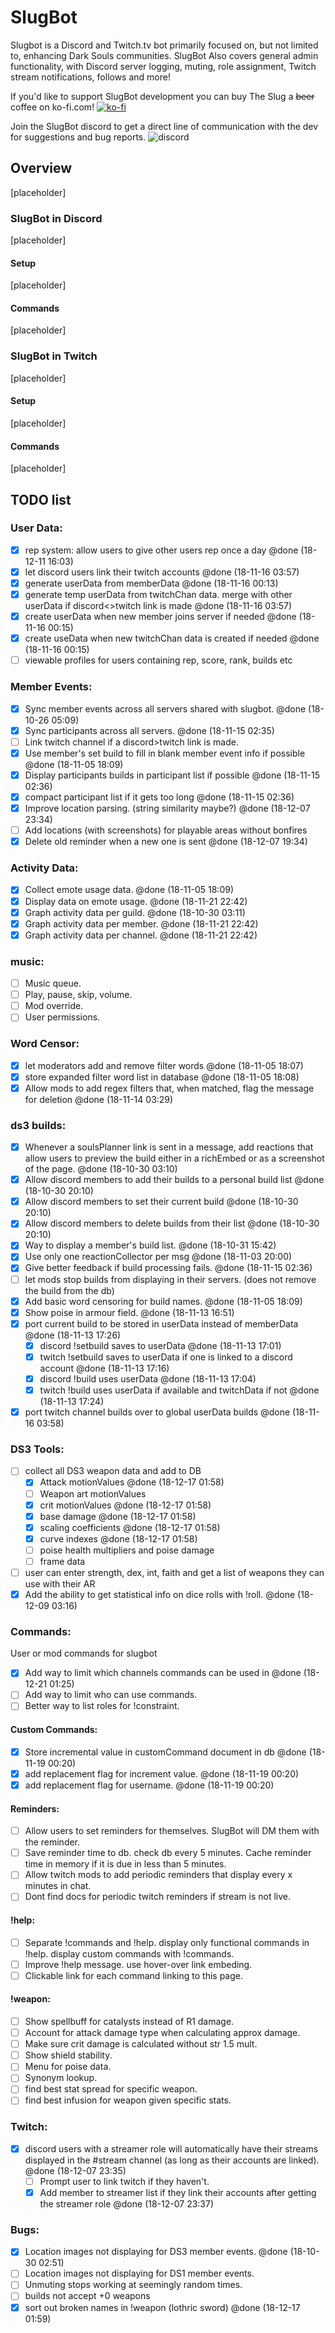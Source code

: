 # SlugBot
Slugbot is a Discord and Twitch.tv bot primarily focused on, but not limited to, enhancing Dark Souls communities. 
SlugBot Also covers general admin functionality, with Discord server logging, muting, role assignment, Twitch stream notifications, follows and more!

If you'd like to support SlugBot development you can buy The Slug a ~~beer~~ coffee on ko-fi.com!
[![ko-fi](https://www.ko-fi.com/img/donate_sm.png)](https://ko-fi.com/G2G0NP0R)

Join the SlugBot discord to get a direct line of communication with the dev for suggestions and bug reports.
![discord](https://img.shields.io/discord/451495220438106112.svg?style=for-the-badge)

## Overview
[placeholder]
### SlugBot in Discord
[placeholder]
#### Setup
[placeholder]
#### Commands
[placeholder]


### SlugBot in Twitch
[placeholder]
#### Setup
[placeholder]
#### Commands
[placeholder]


## TODO list

### User Data:
 - [x] rep system: allow users to give other users rep once a day @done (18-12-11 16:03)
 - [x] let discord users link their twitch accounts @done (18-11-16 03:57)
 - [x] generate userData from memberData @done (18-11-16 00:13)
 - [x] generate temp userData from twitchChan data. merge with other userData if discord<>twitch link is made @done (18-11-16 03:57)
 - [x] create userData when new member joins server if needed @done (18-11-16 00:15)
 - [x] create useData when new twitchChan data is created if needed @done (18-11-16 00:15)
 - [ ] viewable profiles for users containing rep, score, rank, builds etc
### Member Events:
 - [x] Sync member events across all servers shared with slugbot. @done (18-10-26 05:09)
 - [x] Sync participants across all servers. @done (18-11-15 02:35)
 - [ ] Link twitch channel if a discord>twitch link is made.
 - [x] Use member's set build to fill in blank member event info if possible @done (18-11-05 18:09)
 - [x] Display participants builds in participant list if possible @done (18-11-15 02:36)
 - [x] compact participant list if it gets too long @done (18-11-15 02:36)
 - [x] Improve location parsing. (string similarity maybe?) @done (18-12-07 23:34)
 - [ ] Add locations (with screenshots) for playable areas without bonfires
 - [x] Delete old reminder when a new one is sent @done (18-12-07 19:34)

### Activity Data:
 - [x] Collect emote usage data. @done (18-11-05 18:09)
 - [x] Display data on emote usage. @done (18-11-21 22:42)
 - [x] Graph activity data per guild. @done (18-10-30 03:11)
 - [x] Graph activity data per member. @done (18-11-21 22:42)
 - [x] Graph activity data per channel. @done (18-11-21 22:42)

### music:
 - [ ] Music queue.
 - [ ] Play, pause, skip, volume.
 - [ ] Mod override.
 - [ ] User permissions.

### Word Censor:
 - [x] let moderators add and remove filter words @done (18-11-05 18:07)
 - [x] store expanded filter word list in database @done (18-11-05 18:08)
 - [x] Allow mods to add regex filters that, when matched, flag the message for deletion @done (18-11-14 03:29)

### ds3 builds:
 - [x] Whenever a soulsPlanner link is sent in a message, add reactions that allow users to preview the build either in a richEmbed or as a screenshot of the page. @done (18-10-30 03:10)
 - [x] Allow discord members to add their builds to a personal build list @done (18-10-30 20:10)
 - [x] Allow discord members to set their current build @done (18-10-30 20:10)
 - [x] Allow discord members to delete builds from their list @done (18-10-30 20:10)
 - [x] Way to display a member's build list. @done (18-10-31 15:42)
 - [x] Use only one reactionCollector per msg @done (18-11-03 20:00)
 - [x] Give better feedback if build processing fails. @done (18-11-15 02:36)
 - [ ] let mods stop builds from displaying in their servers. (does not remove the build from the db)
 - [x] Add basic word censoring for build names. @done (18-11-05 18:09)
 - [x] Show poise in armour field. @done (18-11-13 16:51)
 - [x] port current build to be stored in userData instead of memberData @done (18-11-13 17:26)
   - [x] discord !setbuild saves to userData @done (18-11-13 17:01)
   - [x] twitch !setbuild saves to userData if one is linked to a discord account @done (18-11-13 17:16)
   - [x] discord !build uses userData @done (18-11-13 17:04)
   - [x] twitch !build uses userData if available and twitchData if not @done (18-11-13 17:24)
 - [x] port twitch channel builds over to global userData builds @done (18-11-16 03:58)

### DS3 Tools:
 - [ ] collect all DS3 weapon data and add to DB
   - [x] Attack motionValues @done (18-12-17 01:58)
   - [ ] Weapon art motionValues
   - [x] crit motionValues @done (18-12-17 01:58)
   - [x] base damage @done (18-12-17 01:58)
   - [x] scaling coefficients @done (18-12-17 01:58)
   - [x] curve indexes @done (18-12-17 01:58)
   - [ ] poise health multipliers and poise damage
   - [ ] frame data
 - [ ] user can enter strength, dex, int, faith and get a list of weapons they can use with their AR
 - [x] Add the ability to get statistical info on dice rolls with !roll. @done (18-12-09 03:16)

### Commands:
  User or mod commands for slugbot
 - [x] Add way to limit which channels commands can be used in @done (18-12-21 01:25)
 - [ ] Add way to limit who can use commands.
 - [ ] Better way to list roles for !constraint.
 #### Custom Commands:
  - [x] Store incremental value in customCommand document in db @done (18-11-19 00:20)
  - [x] add replacement flag for increment value. @done (18-11-19 00:20)
  - [x] add replacement flag for username. @done (18-11-19 00:20)
 #### Reminders:
  - [ ] Allow users to set reminders for themselves. SlugBot will DM them with the reminder.
  - [ ] Save reminder time to db. check db every 5 minutes. Cache reminder time in memory if it is due in less than 5 minutes.
  - [ ] Allow twitch mods to add periodic reminders that display every x minutes in chat.
  - [ ] Dont find docs for periodic twitch reminders if stream is not live.
 #### !help:
  - [ ] Separate !commands and !help. display only functional commands in !help. display custom commands with !commands.
  - [ ] Improve !help message. use hover-over link embeding.
  - [ ] Clickable link for each command linking to this page.
 #### !weapon:
  - [ ] Show spellbuff for catalysts instead of R1 damage.
  - [ ] Account for attack damage type when calculating approx damage.
  - [ ] Make sure crit damage is calculated without str 1.5 mult.
  - [ ] Show shield stability.
  - [ ] Menu for poise data.
  - [ ] Synonym lookup.
  - [ ] find best stat spread for specific weapon.
  - [ ] find best infusion for weapon given specific stats.

### Twitch:
 - [x] discord users with a streamer role will automatically have their streams displayed in the #stream channel (as long as their accounts are linked). @done (18-12-07 23:35)
   - [ ] Prompt user to link twitch if they haven't.
   - [x] Add member to streamer list if they link their accounts after getting the streamer role @done (18-12-07 23:37)

### Bugs:
 - [x] Location images not displaying for DS3 member events. @done (18-10-30 02:51)
 - [ ] Location images not displaying for DS1 member events.
 - [ ] Unmuting stops working at seemingly random times.
 - [ ] builds not accept +0 weapons
 - [x] sort out broken names in !weapon (lothric sword) @done (18-12-17 01:59)
